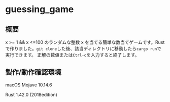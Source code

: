 # guessing_game

## 概要

x >= 1 && x <=100 のランダムな整数 x を当てる簡単な数当てゲームです。Rust で作りました。`git clone`した後、該当ディレクトリに移動したら`cargo run`で実行できます。
正解の数値または`Ctrl-c`を入力すると終了します。

## 製作/動作確認環境

macOS Mojave 10.14.6

Rust 1.42.0 (2018edition)
